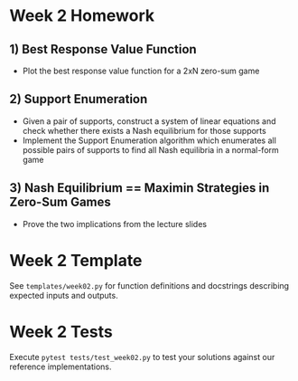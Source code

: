 # Week 2 Homework

## 1) Best Response Value Function
- Plot the best response value function for a 2xN zero-sum game

## 2) Support Enumeration
- Given a pair of supports, construct a system of linear equations and check whether there exists a Nash equilibrium for those supports
- Implement the Support Enumeration algorithm which enumerates all possible pairs of supports to find all Nash equilibria in a normal-form game

## 3) Nash Equilibrium == Maximin Strategies in Zero-Sum Games
- Prove the two implications from the lecture slides

# Week 2 Template

See `templates/week02.py` for function definitions and docstrings describing expected inputs and outputs.

# Week 2 Tests

Execute `pytest tests/test_week02.py` to test your solutions against our reference implementations.
